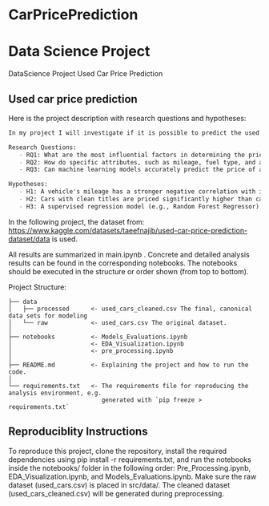 # CarPricePrediction

Data Science Project
==============================
DataScience Project Used Car Price Prediction

Used car price prediction
------------

Here is the project description with research questions and hypotheses:

```md
In my project I will investigate if it is possible to predict the used car price based on its features. As a basis I will use the [Used Car Price](https://www.kaggle.com/datasets/taeefnajib/used-car-price-prediction-dataset/data) dataset. I will then train a classifier to predict the used car price based on its features. I will use the following research questions and hypotheses to guide my project:

Research Questions:
   - RQ1: What are the most influential factors in determining the price of a used car?
   - RQ2: How do specific attributes, such as mileage, fuel type, and accident history, correlate with the resale value of vehicles?
   - RQ3: Can machine learning models accurately predict the price of a used car based on its features?

Hypotheses:
   - H1: A vehicle's mileage has a stronger negative correlation with its price than its manufacturing year.
   - H2: Cars with clean titles are priced significantly higher than cars with a history of accidents.
   - H3: A supervised regression model (e.g., Random Forest Regressor) will predict used car prices more accurately than a baseline linear regression model.
```

In the following project, the dataset from:
 https://www.kaggle.com/datasets/taeefnajib/used-car-price-prediction-dataset/data
 is used.

 All results are summarized in main.ipynb . Concrete and detailed analysis results can be found in the corresponding notebooks. The notebooks should be executed in the structure or order shown (from top to bottom).

Project Structure:
```
├── data
│   ├── processed      <- used_cars_cleaned.csv The final, canonical data sets for modeling
│   └── raw            <- used_cars.csv The original dataset.
│
├── notebooks          <- Models_Evaluations.ipynb
│                      <- EDA_Visualization.ipynb
│                      <- pre_processing.ipynb
│
├── README.md          <- Explaining the project and how to run the code.
│
└── requirements.txt   <- The requirements file for reproducing the analysis environment, e.g.
                          generated with `pip freeze > requirements.txt`

```

Reproduciblity Instructions
------------
To reproduce this project, clone the repository, install the required dependencies using pip install -r requirements.txt, and run the notebooks inside the notebooks/ folder in the following order: Pre_Processing.ipynb, EDA_Visualization.ipynb, and Models_Evaluations.ipynb. Make sure the raw dataset (used_cars.csv) is placed in src/data/. The cleaned dataset (used_cars_cleaned.csv) will be generated during preprocessing.
